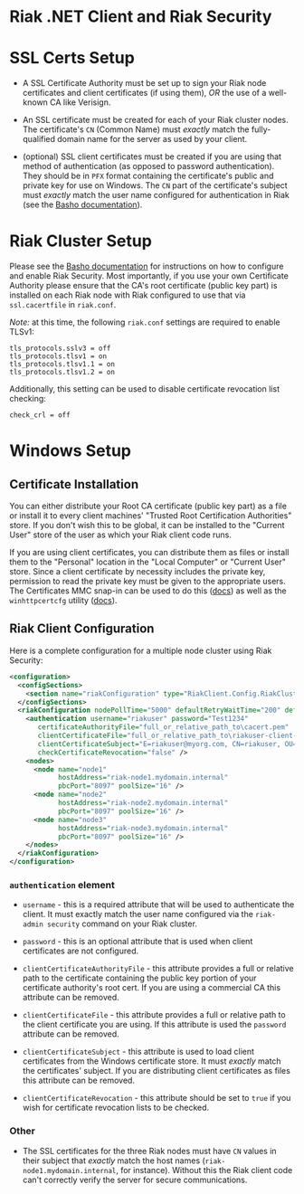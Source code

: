 Riak .NET Client and Riak Security
==================================

# SSL Certs Setup

* A SSL Certificate Authority must be set up to sign your Riak node
certificates and client certificates (if using them), *OR* the use of a
well-known CA like Verisign.

* An SSL certificate must be created for each of your Riak cluster
nodes. The certificate's `CN` (Common Name) must *exactly* match the
fully-qualified domain name for the server as used by your client.

* (optional) SSL client certificates must be created if you are using
that method of authentication (as opposed to password authentication).
They should be in `PFX` format containing the certificate's public and
private key for use on Windows. The `CN` part of the certificate's
subject must *exactly* match the user name configured for authentication
in Riak (see the [Basho documentation](http://docs.basho.com/riak/2.0.2/ops/running/authz/)).

# Riak Cluster Setup

Please see the [Basho
documentation](http://docs.basho.com/riak/2.0.2/ops/running/authz/) for
instructions on how to configure and enable Riak Security. Most
importantly, if you use your own Certificate Authority please ensure
that the CA's root certificate (public key part) is installed on each
Riak node with Riak configured to use that via `ssl.cacertfile` in
`riak.conf`.

*Note:* at this time, the following `riak.conf` settings are required to
enable TLSv1:

```
tls_protocols.sslv3 = off
tls_protocols.tlsv1 = on
tls_protocols.tlsv1.1 = on
tls_protocols.tlsv1.2 = on
```

Additionally, this setting can be used to disable certificate revocation
list checking:

```
check_crl = off
```

# Windows Setup

## Certificate Installation

You can either distribute your Root CA certificate (public key part) as
a file or install it to every client machines' "Trusted Root
Certification Authorities" store. If you don't wish this to be global,
it can be installed to the "Current User" store of the user as which
your Riak client code runs.

If you are using client certificates, you can distribute them as files
or install them to the "Personal" location in the "Local Computer" or
"Current User" store. Since a client certificate by necessity includes
the private key, permission to read the private key must be given to the
appropriate users. The Certificates MMC snap-in can be used to do this
([docs](http://technet.microsoft.com/en-us/library/ee662329.aspx)) as
well as the `winhttpcertcfg` utility
([docs](http://blogs.technet.com/b/operationsguy/archive/2010/11/29/provide-access-to-private-keys-commandline-vs-powershell.aspx)).

## Riak Client Configuration

Here is a complete configuration for a multiple node cluster using
Riak Security:

```xml
<configuration>
  <configSections>
    <section name="riakConfiguration" type="RiakClient.Config.RiakClusterConfiguration, RiakClient" />
  </configSections>
  <riakConfiguration nodePollTime="5000" defaultRetryWaitTime="200" defaultRetryCount="3">
    <authentication username="riakuser" password="Test1234"
       certificateAuthorityFile="full_or_relative_path_to\cacert.pem"
       clientCertificateFile="full_or_relative_path_to\riakuser-client-cert.pfx"
       clientCertificateSubject="E=riakuser@myorg.com, CN=riakuser, OU=Development, O=Basho Technologies, S=WA, C=US"
       checkCertificateRevocation="false" />
    <nodes>
      <node name="node1"
            hostAddress="riak-node1.mydomain.internal"
            pbcPort="8097" poolSize="16" />
      <node name="node2"
            hostAddress="riak-node2.mydomain.internal"
            pbcPort="8097" poolSize="16" />
      <node name="node3"
            hostAddress="riak-node3.mydomain.internal"
            pbcPort="8097" poolSize="16" />
    </nodes>
  </riakConfiguration>
</configuration>
```

### `authentication` element

* `username` - this is a required attribute that will be used to
authenticate the client. It must exactly match the user name configured
via the `riak-admin security` command on your Riak cluster.

* `password` - this is an optional attribute that is used when client
certificates are not configured.

* `clientCertificateAuthorityFile` - this attribute provides a full or
relative path to the certificate containing the public key portion of
your certificate authority's root cert. If you are using a commercial CA
this attribute can be removed.

* `clientCertificateFile` - this attribute provides a full or relative
path to the client certificate you are using. If this attribute is used
the `password` attribute can be removed.

* `clientCertificateSubject` - this attribute is used to load client
certificates from the Windows certificate store. It must *exactly* match
the certificates' subject. If you are distributing client certificates
as files this attribute can be removed.

* `clientCertificateRevocation` - this attribute should be set to `true`
if you wish for certificate revocation lists to be checked.

### Other

* The SSL certificates for the three Riak nodes must have `CN` values in
their subject that *exactly* match the host names
(`riak-node1.mydomain.internal`, for instance). Without this the Riak
client code can't correctly verify the server for secure communications.

